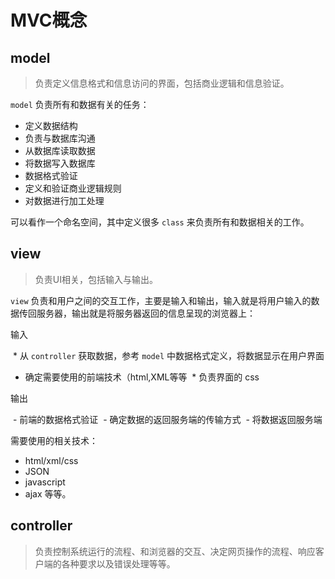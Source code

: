 # MVC概念
## model
> 负责定义信息格式和信息访问的界面，包括商业逻辑和信息验证。

`model` 负责所有和数据有关的任务：
- 定义数据结构
- 负责与数据库沟通
- 从数据库读取数据
- 将数据写入数据库
- 数据格式验证
- 定义和验证商业逻辑规则
- 对数据进行加工处理

可以看作一个命名空间，其中定义很多 `class` 来负责所有和数据相关的工作。

## view
> 负责UI相关，包括输入与输出。

`view` 负责和用户之间的交互工作，主要是输入和输出，输入就是将用户输入的数据传回服务器，输出就是将服务器返回的信息呈现的浏览器上：

输入

  * 从 `controller` 获取数据，参考 `model` 中数据格式定义，将数据显示在用户界面 
  * 确定需要使用的前端技术（html,XML等等 
  * 负责界面的 css


输出

  - 前端的数据格式验证
  - 确定数据的返回服务端的传输方式
  - 将数据返回服务端


需要使用的相关技术：

- html/xml/css
- JSON
- javascript
- ajax
等等。

## controller
> 负责控制系统运行的流程、和浏览器的交互、决定网页操作的流程、响应客户端的各种要求以及错误处理等等。

